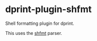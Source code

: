# dprint-plugin-shfmt

Shell formatting plugin for dprint.

This uses the [shfmt](https://github.com/mvdan/sh#shfmt) parser.
